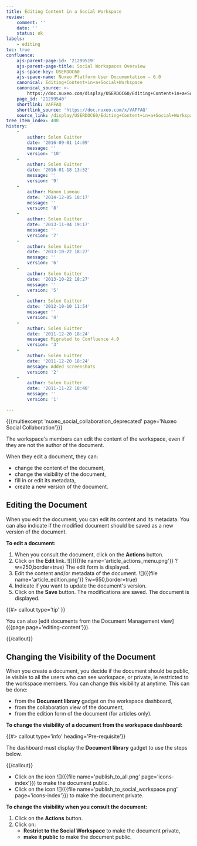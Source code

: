```yaml
---
title: Editing Content in a Social Workspace
review:
    comment: ''
    date: ''
    status: ok
labels:
    - editing
toc: true
confluence:
    ajs-parent-page-id: '21299519'
    ajs-parent-page-title: Social Workspaces Overview
    ajs-space-key: USERDOC60
    ajs-space-name: Nuxeo Platform User Documentation — 6.0
    canonical: Editing+Content+in+a+Social+Workspace
    canonical_source: >-
        https://doc.nuxeo.com/display/USERDOC60/Editing+Content+in+a+Social+Workspace
    page_id: '21299540'
    shortlink: VAFFAQ
    shortlink_source: 'https://doc.nuxeo.com/x/VAFFAQ'
    source_link: /display/USERDOC60/Editing+Content+in+a+Social+Workspace
tree_item_index: 400
history:
    -
        author: Solen Guitter
        date: '2016-09-01 14:09'
        message: ''
        version: '10'
    -
        author: Solen Guitter
        date: '2016-01-18 13:52'
        message: ''
        version: '9'
    -
        author: Manon Lumeau
        date: '2014-12-05 18:17'
        message: ''
        version: '8'
    -
        author: Solen Guitter
        date: '2013-11-04 19:17'
        message: ''
        version: '7'
    -
        author: Solen Guitter
        date: '2013-10-22 18:27'
        message: ''
        version: '6'
    -
        author: Solen Guitter
        date: '2013-10-22 18:27'
        message: ''
        version: '5'
    -
        author: Solen Guitter
        date: '2012-10-10 11:54'
        message: ''
        version: '4'
    -
        author: Solen Guitter
        date: '2011-12-20 18:24'
        message: Migrated to Confluence 4.0
        version: '3'
    -
        author: Solen Guitter
        date: '2011-12-20 18:24'
        message: Added screenshots
        version: '2'
    -
        author: Solen Guitter
        date: '2011-11-22 18:40'
        message: ''
        version: '1'

---
```

{{{multiexcerpt 'nuxeo_social_collaboration_deprecated' page='Nuxeo Social Collaboration'}}}

The workspace's members can edit the content of the workspace, even if they are not the author of the document.

When they edit a document, they can:

*   change the content of the document,
*   change the visibility of the document,
*   fill in or edit its metadata,
*   create a new version of the document.

## Editing the Document

When you edit the document, you can edit its content and its metadata. You can also indicate if the modified document should be saved as a new version of the document.

**To edit a document:**

1.  When you consult the document, click on the **Actions** button.
2.  Click on the **Edit** link.
    ![]({{file name='article_actions_menu.png'}} ?w=250,border=true)
    The edit form is displayed.
3.  Edit the content and/or metadata of the document.
    ![]({{file name='article_edition.png'}} ?w=650,border=true)
4.  Indicate if you want to update the document's version.
5.  Click on the **Save** button.
    The modifications are saved. The document is displayed.

{{#> callout type='tip' }}

You can also [edit documents from the Document Management view]({{page page='editing-content'}}).

{{/callout}}

## Changing the Visibility of the Document

When you create a document, you decide if the document should be public, ie visible to all the users who can see workspace, or private, ie restricted to the workspace members. You can change this visibility at anytime. This can be done:

*   from the **Document library** gadget on the workspace dashboard,
*   from the collaboration view of the document,
*   from the edition form of the document (for articles only).

**To change the visibility of a document from the workspace dashboard:**

{{#> callout type='info' heading='Pre-requisite'}}

The dashboard must display the **Document library** gadget to use the steps below.

{{/callout}}

*   Click on the icon ![]({{file name='publish_to_all.png' page='icons-index'}})&nbsp;to make the document public.
*   Click on the icon ![]({{file name='publish_to_social_workspace.png' page='icons-index'}})&nbsp;to make the document private.

**To change the visibility when you consult the document:**

1.  Click on the **Actions** button.
2.  Click on:
    *   **Restrict to the Social Workspace** to make the document private,
    *   **make it public** to make the document public.

&nbsp;
